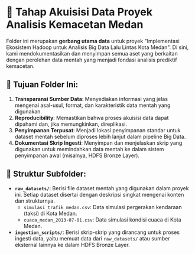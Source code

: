 # 📂 Tahap Akuisisi Data Proyek Analisis Kemacetan Medan

Folder ini merupakan **gerbang utama data** untuk proyek "Implementasi Ekosistem Hadoop untuk Analisis Big Data Lalu Lintas Kota Medan". Di sini, kami mendokumentasikan dan menyimpan semua aset yang berkaitan dengan perolehan data mentah yang menjadi fondasi analisis prediktif kemacetan.

## 🎯 Tujuan Folder Ini:

1.  **Transparansi Sumber Data**: Menyediakan informasi yang jelas mengenai asal-usul, format, dan karakteristik data mentah yang digunakan.
2.  **Reproducibility**: Memastikan bahwa proses akuisisi data dapat dipahami dan, jika memungkinkan, direplikasi.
3.  **Penyimpanan Terpusat**: Menjadi lokasi penyimpanan standar untuk dataset mentah sebelum diproses lebih lanjut dalam pipeline Big Data.
4.  **Dokumentasi Skrip Ingesti**: Menyimpan dan menjelaskan skrip yang digunakan untuk memindahkan data mentah ke dalam sistem penyimpanan awal (misalnya, HDFS Bronze Layer).

## 📁 Struktur Subfolder:

* **`raw_datasets/`**: Berisi file dataset mentah yang digunakan dalam proyek ini. Setiap dataset disertai dengan deskripsi singkat mengenai konten dan strukturnya.
    * `simulasi_trafik_medan.csv`: Data simulasi pergerakan kendaraan (taksi) di Kota Medan.
    * `cuaca_medan_2013-07-01.csv`: Data simulasi kondisi cuaca di Kota Medan.
* **`ingestion_scripts/`**: Berisi skrip-skrip yang dirancang untuk proses ingesti data, yaitu memuat data dari `raw_datasets/` atau sumber eksternal lainnya ke dalam HDFS Bronze Layer.
